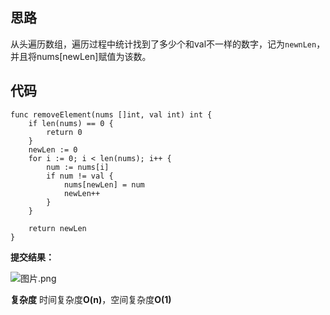 ## 思路
从头遍历数组，遍历过程中统计找到了多少个和val不一样的数字，记为`newnLen`，并且将nums[newLen]赋值为该数。

## 代码
```golang
func removeElement(nums []int, val int) int {
    if len(nums) == 0 {
        return 0
    }
    newLen := 0
    for i := 0; i < len(nums); i++ {
        num := nums[i]
        if num != val {
            nums[newLen] = num
            newLen++
        }
    }

    return newLen
}
```

**提交结果：**

![图片.png](https://pic.leetcode-cn.com/56f0a12bb5a90fb95867e29e1869f227708007a89ba3fcacd738b2b15898746d-%E5%9B%BE%E7%89%87.png)


**复杂度**
时间复杂度**O(n)**，空间复杂度**O(1)**